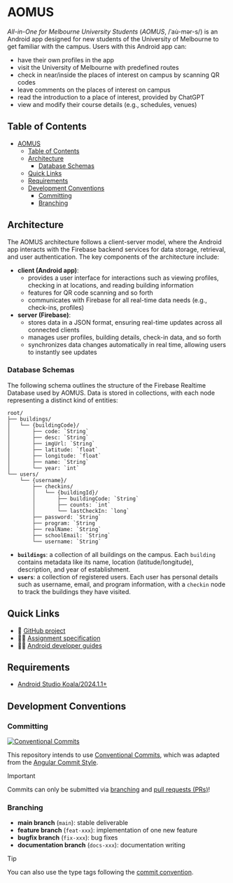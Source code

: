 # AOMUS

_All-in-One for Melbourne University Students_ (_AOMUS_, /ˈau̇-mər-s/) is an Android app designed for new students of the University of Melbourne to get familiar with the campus. Users with this Android app can:

- have their own profiles in the app
- visit the University of Melbourne with predefined routes
- check in near/inside the places of interest on campus by scanning QR codes
- leave comments on the places of interest on campus
- read the introduction to a place of interest, provided by ChatGPT
- view and modify their course details (e.g., schedules, venues)

<!-- TOC start (generated with https://github.com/derlin/bitdowntoc) -->

## Table of Contents

- [AOMUS](#aomus)
  - [Table of Contents](#table-of-contents)
  - [Architecture](#architecture)
    - [Database Schemas](#database-schemas)
  - [Quick Links](#quick-links)
  - [Requirements](#requirements)
  - [Development Conventions](#development-conventions)
    - [Committing](#committing)
    - [Branching](#branching)

<!-- TOC end -->

## Architecture

The AOMUS architecture follows a client-server model, where the Android app interacts with the Firebase backend services for data storage, retrieval, and user authentication. The key components of the architecture include:

- **client (Android app)**:
  - provides a user interface for interactions such as viewing profiles, checking in at locations, and reading building information
  - features for QR code scanning and so forth
  - communicates with Firebase for all real-time data needs (e.g., check-ins, profiles)
- **server (Firebase)**:
  - stores data in a JSON format, ensuring real-time updates across all connected clients
  - manages user profiles, building details, check-in data, and so forth
  - synchronizes data changes automatically in real time, allowing users to instantly see updates

### Database Schemas

The following schema outlines the structure of the Firebase Realtime Database used by AOMUS. Data is stored in collections, with each node representing a distinct kind of entities:

```
root/
├── buildings/
│   └── {buildingCode}/
│       ├── code: `String`
│       ├── desc: `String`
│       ├── imgUrl: `String`
│       ├── latitude: `float`
│       ├── longitude: `float`
│       ├── name: `String`
│       └── year: `int`
└── users/
    └── {username}/
        ├── checkins/
        │   └── {buildingId}/
        │       ├── buildingCode: `String`
        │       ├── counts: `int`
        │       └── lastCheckIn: `long`
        ├── password: `String`
        ├── program: `String`
        ├── realName: `String`
        ├── schoolEmail: `String`
        └── username: `String`
```

- **`buildings`**: a collection of all buildings on the campus. Each `building` contains metadata like its name, location (latitude/longitude), description, and year of establishment.
- **`users`**: a collection of registered users. Each user has personal details such as username, email, and program information, with a `checkin` node to track the buildings they have visited.

## Quick Links

- 📅 [GitHub project](https://github.com/users/wille-wang/projects/12)
- 👨‍🎓 [Assignment specification](https://canvas.lms.unimelb.edu.au/courses/183251/assignments/494805)
- 👨‍💻 [Android developer guides](https://developer.android.com/guide)

## Requirements

- [Android Studio Koala/2024.1.1+](https://developer.android.com/studio/releases/past-releases/as-koala-release-notes)

## Development Conventions

### Committing

[![Conventional Commits](https://img.shields.io/badge/Conventional%20Commits-1.0.0-%23FE5196?logo=conventionalcommits&logoColor=white)](https://conventionalcommits.org)

This repository intends to use [Conventional Commits](https://www.conventionalcommits.org/en/), which was adapted from the [Angular Commit Style](https://github.com/angular/angular/blob/22b96b9/CONTRIBUTING.md#commit-message-format).

> [!IMPORTANT]
>
> Commits can only be submitted via [branching](#branching) and [pull requests (PRs)](https://docs.github.com/en/pull-requests/collaborating-with-pull-requests/getting-started/best-practices-for-pull-requests#best-practices-for-creating-pull-requests)!

### Branching

- **main branch** (`main`): stable deliverable
- **feature branch** (`feat-xxx`): implementation of one new feature
- **bugfix branch** (`fix-xxx`): bug fixes
- **documentation branch** (`docs-xxx`): documentation writing

> [!TIP]
> You can also use the type tags following the [commit convention](#committing).
